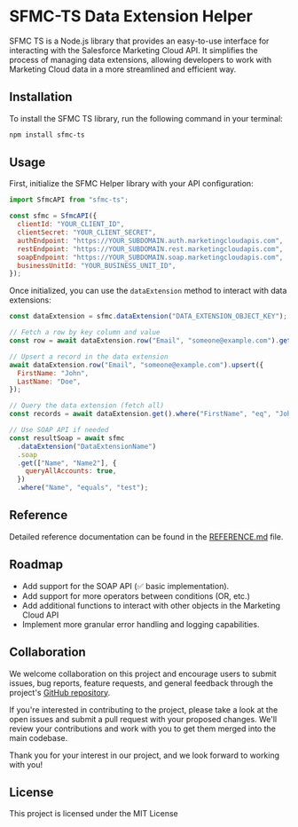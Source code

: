 # SFMC-TS Data Extension Helper

SFMC TS is a Node.js library that provides an easy-to-use interface for interacting with the Salesforce Marketing Cloud API. It simplifies the process of managing data extensions, allowing developers to work with Marketing Cloud data in a more streamlined and efficient way.

## Installation

To install the SFMC TS library, run the following command in your terminal:

```sh
npm install sfmc-ts
```

## Usage
First, initialize the SFMC Helper library with your API configuration:

```js
import SfmcAPI from "sfmc-ts";

const sfmc = SfmcAPI({
  clientId: "YOUR_CLIENT_ID",
  clientSecret: "YOUR_CLIENT_SECRET",
  authEndpoint: "https://YOUR_SUBDOMAIN.auth.marketingcloudapis.com",
  restEndpoint: "https://YOUR_SUBDOMAIN.rest.marketingcloudapis.com",
  soapEndpoint: "https://YOUR_SUBDOMAIN.soap.marketingcloudapis.com",
  businessUnitId: "YOUR_BUSINESS_UNIT_ID",
});

```

Once initialized, you can use the `dataExtension` method to interact with data extensions:

```js
const dataExtension = sfmc.dataExtension("DATA_EXTENSION_OBJECT_KEY");

// Fetch a row by key column and value
const row = await dataExtension.row("Email", "someone@example.com").get();

// Upsert a record in the data extension
await dataExtension.row("Email", "someone@example.com").upsert({
  FirstName: "John",
  LastName: "Doe",
});

// Query the data extension (fetch all)
const records = await dataExtension.get().where("FirstName", "eq", "John").where("LastName", "eq", "Doe");

// Use SOAP API if needed
const resultSoap = await sfmc
  .dataExtension("DataExtensionName")
  .soap
  .get(["Name", "Name2"], {
    queryAllAccounts: true,
  })
  .where("Name", "equals", "test");
```

## Reference
Detailed reference documentation can be found in the [REFERENCE.md](REFRENCE.md) file.

## Roadmap
- Add support for the SOAP API (✅ basic implementation).
- Add support for more operators between conditions (OR, etc.)
- Add additional functions to interact with other objects in the Marketing Cloud API
- Implement more granular error handling and logging capabilities.

## Collaboration
We welcome collaboration on this project and encourage users to submit issues, bug reports, feature requests, and general feedback through the project's [GitHub repository](https://github.com/bxxf/sfmc-ts/).

If you're interested in contributing to the project, please take a look at the open issues and submit a pull request with your proposed changes. We'll review your contributions and work with you to get them merged into the main codebase.

Thank you for your interest in our project, and we look forward to working with you!

## License

This project is licensed under the MIT License
